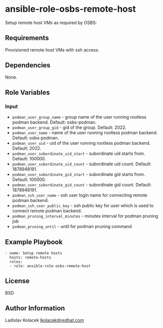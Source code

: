 ansible-role-osbs-remote-host
=============================

Setup remote host VMs as required by OSBS:


Requirements
------------

Provisioned remote host VMs with ssh access.

Dependencies
------------

None.

Role Variables
------------

### Input

* `podman_user_group_name` - group name of the user running rootless podman backend. Default: osbs-podman.
* `podman_user_group_gid` - gid of the group. Default: 2022.
* `podman_user_name` - name of the user running rootless podman backend. Default: osbs-podman.
* `podman_user_uid` - uid of the user running rootless podman backend. Default: 2022.
* `podman_user_subordinate_uid_start` - subordinate uid starts from. Default: 100000.
* `podman_user_subordinate_uid_count` - subordinate uid count. Default: 1878948191.
* `podman_user_subordinate_gid_start` - subordinate gid starts from. Default: 100000.
* `podman_user_subordinate_gid_count` - subordinate gid count. Default: 1878948191.
* `podman_ssh_user_name` - ssh user login name for connecting remote podman backend.
* `podman_ssh_user_public_key` - ssh public key for user which is used to connect remote podman backend.
* `podman_pruning_interval_minutes` - minutes interval for podman pruning job
* `podman_pruning_until` - until for podman pruning command

Example Playbook
----------------

    - name: Setup remote hosts
      hosts: remote-hosts
      roles:
      - role: ansible-role-osbs-remote-host

License
-------

BSD

Author Information
------------------

Ladislav Kolacek <lkolacek@redhat.com>


